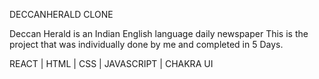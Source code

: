 DECCANHERALD CLONE

Deccan Herald is an Indian English language daily newspaper
This is the project that was individually done by me and completed in 5 Days.

 REACT | HTML | CSS | JAVASCRIPT | CHAKRA UI
